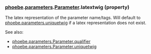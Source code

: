 ### [phoebe](phoebe.md).[parameters](phoebe.parameters.md).[Parameter](phoebe.parameters.Parameter.md).latextwig (property)




The latex representation of the parameter name/tags.  Will default to
[phoebe.parameters.uniquetwig](phoebe.parameters.uniquetwig.md) if a latex representation does not exist.

See also:
* [phoebe.parameters.Parameter.qualifier](phoebe.parameters.Parameter.qualifier.md)
* [phoebe.parameters.Parameter.uniquetwig](phoebe.parameters.Parameter.uniquetwig.md)

